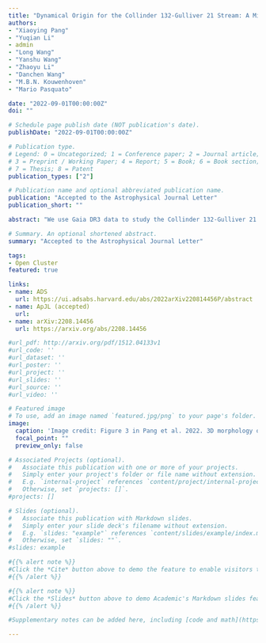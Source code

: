 ```yaml
---
title: "Dynamical Origin for the Collinder 132-Gulliver 21 Stream: A Mixture of three Co-Moving Populations with an Age Difference of 250 Myr"
authors:
- "Xiaoying Pang"
- "Yuqian Li"
- admin
- "Long Wang"
- "Yanshu Wang"
- "Zhaoyu Li"
- "Danchen Wang"
- "M.B.N. Kouwenhoven"
- "Mario Pasquato"

date: "2022-09-01T00:00:00Z"
doi: ""

# Schedule page publish date (NOT publication's date).
publishDate: "2022-09-01T00:00:00Z"

# Publication type.
# Legend: 0 = Uncategorized; 1 = Conference paper; 2 = Journal article;
# 3 = Preprint / Working Paper; 4 = Report; 5 = Book; 6 = Book section;
# 7 = Thesis; 8 = Patent
publication_types: ["2"]

# Publication name and optional abbreviated publication name.
publication: "Accepted to the Astrophysical Journal Letter"
publication_short: ""

abstract: "We use Gaia DR3 data to study the Collinder 132-Gulliver 21 region via the machine learning algorithm StarGO, and find eight subgroups of stars (ASCC 32, Collinder 132 gp 1--6, Gulliver 21) located in close proximity. Three co-moving populations were identified among these eight subgroups: (i) a coeval 25 Myr-old moving group (Collinder 132); (ii) an intermediate-age (50--100 Myr) group; and (iii) the 275 Myr-old dissolving cluster Gulliver 21. These three populations form parallel diagonal stripe-shape over-densities in the U--V distribution, which differ from open clusters and stellar groups in the solar neighborhood. We name this kinematic structure the Collinder 132-Gulliver 21 stream, as it extends over 270 pc in the 3D space. The oldest population Gulliver21 is spatially surrounded by the Collinder 132 moving group and the intermediate-age group. Stars in the Collinder 132-Gulliver 21 stream have an age difference up to 250 Myr. Metallicity information shows a variation of 0.3 dex between the youngest and oldest populations. The formation of the Collinder132-Gulliver 21 stream involves both star formation and dynamical heating. The youngest population (Collinder 132 moving group) with homogeneous metallicity is probably formed through filamentary star formation. The intermediate-age and the oldest population were then scatted by the Galactic bar or spiral structure resonance to intercept Collinder 132's orbit. Without mutual interaction between each population, the three populations are flying by each other currently and will become distinct three groups again in approximately ~50Myr."

# Summary. An optional shortened abstract.
summary: "Accepted to the Astrophysical Journal Letter"

tags:
- Open Cluster
featured: true

links:
- name: ADS
  url: https://ui.adsabs.harvard.edu/abs/2022arXiv220814456P/abstract
- name: ApJL (accepted)
  url: 
- name: arXiv:2208.14456
  url: https://arxiv.org/abs/2208.14456

#url_pdf: http://arxiv.org/pdf/1512.04133v1
#url_code: ''
#url_dataset: ''
#url_poster: ''
#url_project: ''
#url_slides: ''
#url_source: ''
#url_video: ''

# Featured image
# To use, add an image named `featured.jpg/png` to your page's folder.
image:
  caption: 'Image credit: Figure 3 in Pang et al. 2022. 3D morphology of the Collinder 132-Gulliver 21 stream. The oldest population surrounded by young populations can be seen in panel (b) with age of each group labeled.'
  focal_point: ""
  preview_only: false

# Associated Projects (optional).
#   Associate this publication with one or more of your projects.
#   Simply enter your project's folder or file name without extension.
#   E.g. `internal-project` references `content/project/internal-project/index.md`.
#   Otherwise, set `projects: []`.
#projects: []

# Slides (optional).
#   Associate this publication with Markdown slides.
#   Simply enter your slide deck's filename without extension.
#   E.g. `slides: "example"` references `content/slides/example/index.md`.
#   Otherwise, set `slides: ""`.
#slides: example

#{{% alert note %}}
#Click the *Cite* button above to demo the feature to enable visitors to import publication metadata into their reference #management software.
#{{% /alert %}}

#{{% alert note %}}
#Click the *Slides* button above to demo Academic's Markdown slides feature.
#{{% /alert %}}

#Supplementary notes can be added here, including [code and math](https://sourcethemes.com/academic/docs/writing-markdown-#latex/).

---
```

